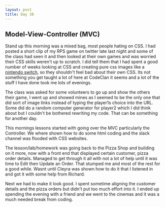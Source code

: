 ```yaml
---
layout: post
title: Day 38
---
```



## Model-View-Controller (MVC)   

Stand up this morning was a mixed bag, most people hating on CSS. I had posted a short clip of my RPS game on twitter late last night and some of the class had seen it and then looked at their own games and was worried their CSS skills weren't up to scratch. I did tell them that I had spent a good number of weeks looking at CSS and creating pure css images like a [nintendo switch](https://codepen.io/angelinalblyth/full/gGxBBQ/), so they shouldn't feel bad about their own CSS. Its not something you get taught a lot of here at CodeClan it seems and a lot of the stuff I have done took me lots of evenings.

The class was asked for some volunteers to go up and show the others their game, I went up and showed mines as I seemed to be the only one that did sort of image links instead of typing the player1s choice into the URL. Some did do a random computer generator for player2 which I did think about but I couldn't be bothered rewriting my code. That can be something for another day.

This mornings lessons started with going over the MVC particularly the Controller. We where shown how to do some html coding and the slack channel was flooded with CSS websites.

The lesson/lab/homework was going back to the Pizza Shop and building on it more, now with a front end that displayed certain customer, pizza order details. Managed to get through it all with not a lot of help until it was time to Edit then Update an Order. That stumped me and most of the rest for a good while. Wasnt until Cleyra was shown how to do it that I listened in and got it with some help from Richard.

Next we had to make it look good. I spent sometime aligning the customer details and the pizza orders but didn't put too much effort into it. I ended up spending the evening with a friend and we went to the cinemas and it was a much needed break from coding.
